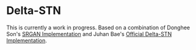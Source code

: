 # Delta-STN
This is currently a work in progress. Based on a combination of Donghee Son's [SRGAN Implementation](https://github.com/dongheehand/SRGAN-PyTorch) and Juhan Bae's [Official Delta-STN Implementation](https://github.com/pomonam/Self-Tuning-Networks).